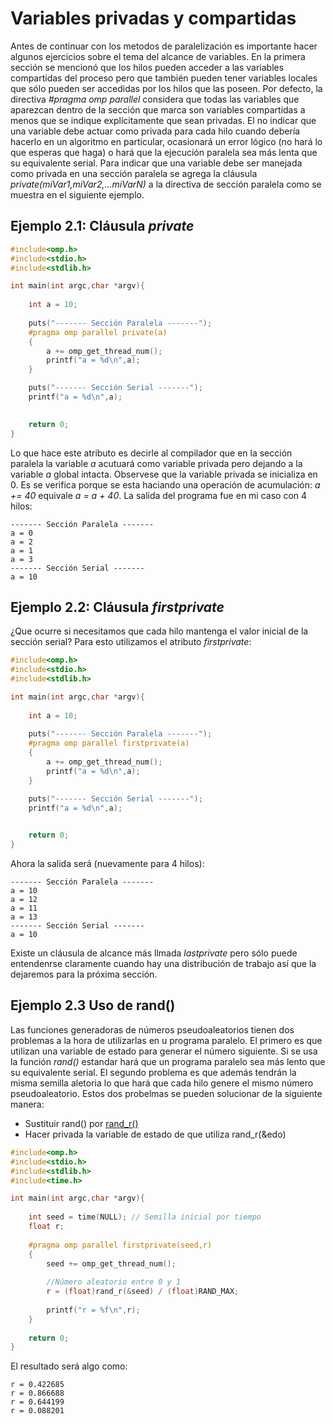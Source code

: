 # Variables privadas y compartidas

Antes de continuar con los metodos de paralelización es importante hacer algunos ejercicios sobre el tema del alcance de variables. En la primera sección se mencionó que los hilos pueden acceder a las variables compartidas del proceso pero que también pueden tener variables locales que sólo pueden ser accedidas por los hilos que las poseen. Por defecto, la directiva *#pragma omp parallel* considera que todas las variables que aparezcan dentro de la sección que marca son variables compartidas a menos que se indique explícitamente que sean privadas. El no indicar que una variable debe actuar como privada para cada hilo cuando debería hacerlo en un algoritmo en particular, ocasionará un error lógico (no hará lo que esperas que haga) o hará que la ejecución paralela sea más lenta que su equivalente serial. Para indicar que una variable debe ser manejada como privada en una sección paralela se agrega la cláusula *private(miVar1,miVar2,...miVarN)*  a la directiva de sección paralela como se muestra en el siguiente ejemplo.

## Ejemplo 2.1: Cláusula *private*

```C
#include<omp.h>
#include<stdio.h>
#include<stdlib.h>

int main(int argc,char *argv){
   
    int a = 10;
    
    puts("------- Sección Paralela -------");
    #pragma omp parallel private(a)
    {
        a += omp_get_thread_num();
        printf("a = %d\n",a);
    }

    puts("------- Sección Serial -------");
    printf("a = %d\n",a);
    

    return 0;
}
```
Lo que hace este atributo es decirle al compilador que en la sección paralela la variable *a* acutuará como variable privada pero dejando a la variable *a* global intacta. Observese que la variable privada se inicializa en 0. Es se verifica porque se esta haciando una operación de acumulación: *a += 40* equivale *a = a + 40*. La salida del programa fue en mi caso con 4 hilos:
```
------- Sección Paralela -------
a = 0
a = 2
a = 1
a = 3
------- Sección Serial -------
a = 10

```
## Ejemplo 2.2: Cláusula *firstprivate*
¿Que ocurre si necesitamos que cada hilo mantenga el valor inicial de la sección serial? Para esto utilizamos el atributo *firstprivate*:
```C
#include<omp.h>
#include<stdio.h>
#include<stdlib.h>

int main(int argc,char *argv){
   
    int a = 10;
    
    puts("------- Sección Paralela -------");
    #pragma omp parallel firstprivate(a)
    {
        a += omp_get_thread_num();
        printf("a = %d\n",a);
    }

    puts("------- Sección Serial -------");
    printf("a = %d\n",a);
    

    return 0;
}
```
Ahora la salida será (nuevamente para 4 hilos):

```
------- Sección Paralela -------
a = 10
a = 12
a = 11
a = 13
------- Sección Serial -------
a = 10
```

Existe un cláusula de alcance más llmada *lastprivate* pero sólo puede entendenrse claramente cuando hay una distribución de trabajo así que la dejaremos para la próxima sección.

## Ejemplo 2.3 Uso de rand()
Las funciones generadoras de números pseudoaleatorios tienen dos problemas a la hora de utilizarlas en u programa paralelo. El primero es que utilizan una variable de estado para generar el número siguiente. Si se usa la función *rand()* estandar hará que un programa paralelo sea más lento que su equivalente serial. El segundo problema es que además tendrán la misma semilla aletoria lo que hará que cada hilo genere el mismo número pseudoaleatorio. Estos dos probelmas se pueden solucionar de la siguiente manera:
* Sustituir rand() por [rand_r()](http://manpages.org/rand_r)
* Hacer privada la variable de estado de que utiliza rand_r(&edo)
```C
#include<omp.h>
#include<stdio.h>
#include<stdlib.h>
#include<time.h>

int main(int argc,char *argv){
   
    int seed = time(NULL); // Semilla inicial por tiempo
    float r;
    
    #pragma omp parallel firstprivate(seed,r)
    {
        seed += omp_get_thread_num();
        
        //Número aleatorio entre 0 y 1
        r = (float)rand_r(&seed) / (float)RAND_MAX;
       
        printf("r = %f\n",r);
    }
    
    return 0;
}
```
El resultado será algo como:
```
r = 0.422685
r = 0.866688
r = 0.644199
r = 0.088201
```
